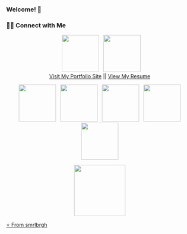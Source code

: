 ### Welcome!  👋


<h3> 🤝🏻 Connect with Me </h3>

<p align="center">
&nbsp; <a href="https://sabrina.marlbrough.us" target="_blank" rel="noopener noreferrer"><img src="https://img.icons8.com/plasticine/100/000000/america.png" width="100" /></a>
&nbsp; <a href="https://drive.google.com/file/d/1yOwMJPWL8ZhAORx5ouiAfhYVuEpKIl-k/view?usp=sharing" target="_blank" rel="noopener noreferrer"><img src="https://img.icons8.com/plasticine/100/000000/contract-job.png" width="100" /></a><br>
  <a href="https://sabrina.marlbrough.us">Visit My Portfolio Site</a> || 
  <a href="https://drive.google.com/file/d/1yOwMJPWL8ZhAORx5ouiAfhYVuEpKIl-k/view?usp=sharing">View My Resume</a>
</p>
<p align="center">
&nbsp; <a href="https://www.facebook.com/Sabrina.Marlbrough/" target="_blank" rel="noopener noreferrer"><img src="https://img.icons8.com/plasticine/100/000000/facebook.png" width="100" /></a> 
&nbsp; <a href="https://www.instagram.com/s_marlbrough/" target="_blank" rel="noopener noreferrer"><img src="https://img.icons8.com/plasticine/100/000000/instagram-new.png" width="100" /></a>  
&nbsp; <a href="https://www.linkedin.com/in/smarlbrough" target="_blank" rel="noopener noreferrer"><img src="https://img.icons8.com/plasticine/100/000000/linkedin.png" width="100" /></a>
&nbsp; <a href="https://twitter.com/s_marlbrough" target="_blank" rel="noopener noreferrer"><img src="https://img.icons8.com/plasticine/100/000000/twitter.png" width="100" /></a>  
&nbsp; <a href="mailto:sabrina@marlbrough.us" target="_blank" rel="noopener noreferrer"><img src="https://img.icons8.com/plasticine/100/000000/gmail.png"  width="100" /></a>
</p>
<p align="center">
<a href="https://smrlbrgh.github.io/SMWebpage/"><img height="137.3px" src="https://github-readme-stats.vercel.app/api?username=smrlbrgh&hide_border=true&show_icons=true&include_all_commits=true&count_private=true&line_height=21&text_color=000&icon_color=000&bg_color=0,ea6161,ffc64d,fffc4d,52fa5a,4dfcff,c64dff&theme=graywhite" />
  </p>
 
⭐️ From [smrlbrgh](https://github.com/smrlbrgh)

